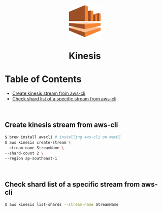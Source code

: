 <div align="center">
  <a href="https://boto3.amazonaws.com/v1/documentation/api/latest/reference/services/kinesis.html">
    <img alt="kinesis" src="../logos/aws-kinesis.svg" height="100" width="100"/>
  </a>
  <h1>Kinesis</h1>
</div>

# Table of Contents

- [Create kinesis stream from aws-cli](#create-kinesis-stream-from-aws-cli)
- [Check shard list of a specific stream from aws-cli](#check-shard-list-of-a-specific-stream-from-aws-cli)

<br>

## Create kinesis stream from aws-cli

```bash
$ brew install awscli # installing aws-cli on macOS
$ aws kinesis create-stream \
--stream-name StreamName \
--shard-count 2 \
--region ap-southeast-1
```

<br>

## Check shard list of a specific stream from aws-cli

```bash
$ aws kinesis list-shards --stream-name StreamName
```
